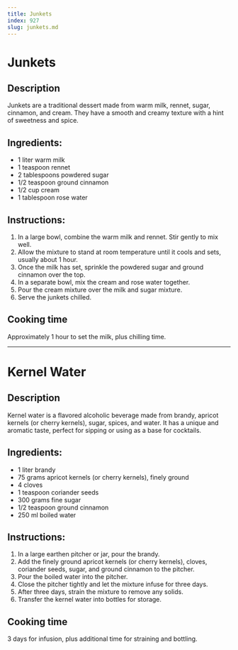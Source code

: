 ```yaml
---
title: Junkets
index: 927
slug: junkets.md
---
```


# Junkets

## Description
Junkets are a traditional dessert made from warm milk, rennet, sugar, cinnamon, and cream. They have a smooth and creamy texture with a hint of sweetness and spice.

## Ingredients:
- 1 liter warm milk
- 1 teaspoon rennet
- 2 tablespoons powdered sugar
- 1/2 teaspoon ground cinnamon
- 1/2 cup cream
- 1 tablespoon rose water

## Instructions:
1. In a large bowl, combine the warm milk and rennet. Stir gently to mix well.
2. Allow the mixture to stand at room temperature until it cools and sets, usually about 1 hour.
3. Once the milk has set, sprinkle the powdered sugar and ground cinnamon over the top.
4. In a separate bowl, mix the cream and rose water together.
5. Pour the cream mixture over the milk and sugar mixture.
6. Serve the junkets chilled.

## Cooking time
Approximately 1 hour to set the milk, plus chilling time.

---

# Kernel Water

## Description
Kernel water is a flavored alcoholic beverage made from brandy, apricot kernels (or cherry kernels), sugar, spices, and water. It has a unique and aromatic taste, perfect for sipping or using as a base for cocktails.

## Ingredients:
- 1 liter brandy
- 75 grams apricot kernels (or cherry kernels), finely ground
- 4 cloves
- 1 teaspoon coriander seeds
- 300 grams fine sugar
- 1/2 teaspoon ground cinnamon
- 250 ml boiled water

## Instructions:
1. In a large earthen pitcher or jar, pour the brandy.
2. Add the finely ground apricot kernels (or cherry kernels), cloves, coriander seeds, sugar, and ground cinnamon to the pitcher.
3. Pour the boiled water into the pitcher.
4. Close the pitcher tightly and let the mixture infuse for three days.
5. After three days, strain the mixture to remove any solids.
6. Transfer the kernel water into bottles for storage.

## Cooking time
3 days for infusion, plus additional time for straining and bottling.